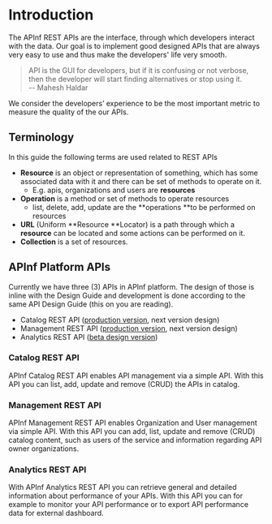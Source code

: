 # Introduction

The APInf REST APIs are the interface, through which developers interact with the data. Our goal is to implement good designed APIs that are always very easy to use and thus make the developers' life very smooth.

> API is the GUI for developers, but if it is confusing or not verbose, then the developer will start finding alternatives or stop using it.  
> -- Mahesh Haldar

We consider the developers’ experience to be the most important metric to measure the quality of the our APIs.

## Terminology

In this guide the following terms are used related to REST APIs

* **Resource** is an object or representation of something, which has some associated data with it and there can be set of methods to operate on it.
  * E.g. apis, organizations and users are **resources**
* **Operation** is a method or set of methods to operate resources
  * list, delete, add, update are the **operations **to be performed on resources
* **URL** \(Uniform **Resource **Locator\) is a path through which a **resource** can be located and some actions can be performed on it.
* **Collection** is a set of resources.


## APInf Platform APIs

Currently we have three (3) APIs in APInf platform. The design of those is inline with the Design Guide and development is done according to the same API Design Guide (this on you are reading). 

* Catalog REST API ([production version](https://apinf.io/apis/apinf-catalog-rest-api-1), next version design)
* Management REST API ([production version](https://apinf.io/apis/apinf-management-rest-api), next version design)
* Analytics REST API ([beta design version](https://apinf.io/apis/apinf-analytics-api))

### Catalog REST API

APInf Catalog REST API enables API management via a simple API. With this API you can list, add, update and remove (CRUD) the APIs in catalog. 

### Management REST API

APInf Management REST API enables Organization and User management via simple API. With this API you can add, list, update and remove (CRUD) catalog content, such as users of the service and information regarding API owner organizations. 

### Analytics REST API

With APInf Analytics REST API you can retrieve general and detailed information about performance of your APIs. With this API you can for example to monitor your API performance or to export API performance data for external dashboard.
